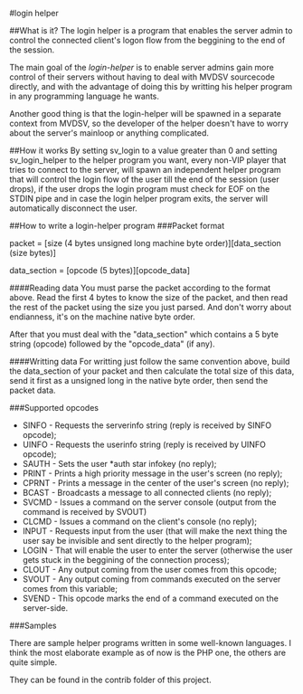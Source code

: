 #login helper

##What is it?
The login helper is a program that enables the server admin to control
the connected client's logon flow from the beggining to the end of the session.

The main goal of the _login-helper_ is to enable server admins gain more control
of their servers without having to deal with MVDSV sourcecode directly, and with
the advantage of doing this by writting his helper program in any programming
language he wants.

Another good thing is that the login-helper will be spawned in a separate context
from MVDSV, so the developer of the helper doesn't have to worry about the
server's mainloop or anything complicated.

##How it works
By setting sv\_login to a value greater than 0 and setting sv\_login\_helper
to the helper program you want, every non-VIP player that tries to connect
to the server, will spawn an independent helper program that will control
the login flow of the user till the end of the session (user drops), if the
user drops the login program must check for EOF on the STDIN pipe and in case
the login helper program exits, the server will automatically disconnect the
user.

##How to write a login-helper program
###Packet format

packet = [size (4 bytes unsigned long machine byte order)][data_section (size bytes)]

data_section = [opcode (5 bytes)][opcode_data]

####Reading data
You must parse the packet according to the format above. Read the first 4 bytes
to know the size of the packet, and then read the rest of the packet using the
size you just parsed. And don't worry about endianness, it's on the machine
native byte order.

After that you must deal with the "data\_section" which contains a 5 byte string
(opcode) followed by the "opcode\_data" (if any).

####Writting data
For writting just follow the same convention above, build the data_section of
your packet and then calculate the total size of this data, send it first as
a unsigned long in the native byte order, then send the packet data.

###Supported opcodes

* SINFO - Requests the serverinfo string (reply is received by SINFO opcode);
* UINFO - Requests the userinfo string (reply is received by UINFO opcode);
* SAUTH - Sets the user *auth star infokey (no reply);
* PRINT - Prints a high priority message in the user's screen (no reply);
* CPRNT - Prints a message in the center of the user's screen (no reply);
* BCAST - Broadcasts a message to all connected clients (no reply);
* SVCMD - Issues a command on the server console (output from the command is
received by SVOUT)
* CLCMD - Issues a command on the client's console (no reply);
* INPUT - Requests input from the user (that will make the next thing the user
say be invisible and sent directly to the helper program);
* LOGIN - That will enable the user to enter the server (otherwise the user
gets stuck in the beggining of the connection process);
* CLOUT - Any output coming from the user comes from this opcode;
* SVOUT - Any output coming from commands executed on the server comes from this
variable;
* SVEND - This opcode marks the end of a command executed on the server-side.

###Samples

There are sample helper programs written in some well-known languages. I think
the most elaborate example as of now is the PHP one, the others are quite simple.

They can be found in the contrib folder of this project.


